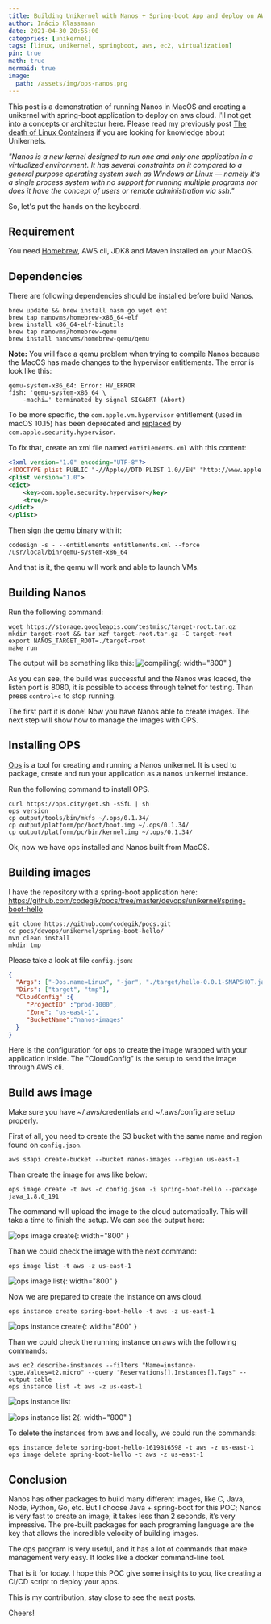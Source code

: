```yaml
---
title: Building Unikernel with Nanos + Spring-boot App and deploy on AWS Cloud
author: Inácio Klassmann
date: 2021-04-30 20:55:00
categories: [unikernel]
tags: [linux, unikernel, springboot, aws, ec2, virtualization]
pin: true
math: true
mermaid: true
image:
  path: /assets/img/ops-nanos.png
---
```



This post is a demonstration of running Nanos in MacOS and creating a unikernel with spring-boot application to deploy on aws cloud. I'll not get into a concepts or architectur here. Please read my previously post [The death of Linux Containers] if you are looking for knowledge about Unikernels.

*"Nanos is a new kernel designed to run one and only one application in a virtualized environment. It has several constraints on it compared to a general purpose operating system such as Windows or Linux — namely it’s a single process system with no support for running multiple programs nor does it have the concept of users or remote administration via ssh."*

So, let's put the hands on the keyboard.

## Requirement

You need [Homebrew], AWS cli, JDK8 and Maven installed on your MacOS.

## Dependencies

There are following dependencies should be installed before build Nanos.

```console
brew update && brew install nasm go wget ent
brew tap nanovms/homebrew-x86_64-elf
brew install x86_64-elf-binutils
brew tap nanovms/homebrew-qemu
brew install nanovms/homebrew-qemu/qemu
```

**Note:** You will face a qemu problem when trying to compile Nanos because the MacOS has made changes to the hypervisor entitlements. The error is look like this:

```console
qemu-system-x86_64: Error: HV_ERROR
fish: 'qemu-system-x86_64 \
    -machi…' terminated by signal SIGABRT (Abort)
```
To be more specific, the `com.apple.vm.hypervisor` entitlement (used in macOS 10.15) has been deprecated and [replaced] by `com.apple.security.hypervisor`.

To fix that, create an xml file named `entitlements.xml` with this content:

```xml
<?xml version="1.0" encoding="UTF-8"?>
<!DOCTYPE plist PUBLIC "-//Apple//DTD PLIST 1.0//EN" "http://www.apple.com/DTDs/PropertyList-1.0.dtd">
<plist version="1.0">
<dict>
    <key>com.apple.security.hypervisor</key>
    <true/>
</dict>
</plist>
```

Then sign the qemu binary with it:
```console
codesign -s - --entitlements entitlements.xml --force /usr/local/bin/qemu-system-x86_64
```

And that is it, the qemu will work and able to launch VMs.

## Building Nanos

Run the following command:

```console
wget https://storage.googleapis.com/testmisc/target-root.tar.gz
mkdir target-root && tar xzf target-root.tar.gz -C target-root
export NANOS_TARGET_ROOT=./target-root
make run
```

The output will be something like this:
![compiling](/assets/img/qmu-compile.png){: width="800" }


As you can see, the build was successful and the Nanos was loaded, the listen port is 8080, it is possible to access through telnet for testing. Than press `control+c` to stop running.

The first part it is done! Now you have Nanos able to create images. The next step will show how to manage the images with OPS.

## Installing OPS

[Ops] is a tool for creating and running a Nanos unikernel. It is used to package, create and run your application as a nanos unikernel instance.

Run the following command to install OPS.

```console
curl https://ops.city/get.sh -sSfL | sh
ops version
cp output/tools/bin/mkfs ~/.ops/0.1.34/
cp output/platform/pc/boot/boot.img ~/.ops/0.1.34/
cp output/platform/pc/bin/kernel.img ~/.ops/0.1.34/
```

Ok, now we have ops installed and Nanos built from MacOS.

## Building images

I have the repository with a spring-boot application here: https://github.com/codegik/pocs/tree/master/devops/unikernel/spring-boot-hello

```console
git clone https://github.com/codegik/pocs.git
cd pocs/devops/unikernel/spring-boot-hello/
mvn clean install
mkdir tmp
```

Please take a look at file `config.json`:

```json
{
  "Args": ["-Dos.name=Linux", "-jar", "./target/hello-0.0.1-SNAPSHOT.jar"],
  "Dirs": ["target", "tmp"],
  "CloudConfig" :{
     "ProjectID" :"prod-1000",
     "Zone": "us-east-1",
     "BucketName":"nanos-images"
  }
}
```

Here is the configuration for ops to create the image wrapped with your application inside. The "CloudConfig" is the setup to send the image through AWS cli.

## Build aws image

Make sure you have ~/.aws/credentials and ~/.aws/config are setup properly.

First of all, you need to create the S3 bucket with the same name and region found on `config.json`.

```console
aws s3api create-bucket --bucket nanos-images --region us-east-1
```

Than create the image for aws like below:

```console
ops image create -t aws -c config.json -i spring-boot-hello --package java_1.8.0_191
```

The command will upload the image to the cloud automatically. This will take a time to finish the setup. We can see the output here:

![ops image create](/assets/img/ops-image-create.png){: width="800" }

Than we could check the image with the next command:

```console
ops image list -t aws -z us-east-1
```


![ops image list](/assets/img/ops-image-list.png){: width="800" }

Now we are prepared to create the instance on aws cloud.

```console
ops instance create spring-boot-hello -t aws -z us-east-1
```

![ops instance create](/assets/img/ops-instance-create.png){: width="800" }

Than we could check the running instance on aws with the following commands:

```console
aws ec2 describe-instances --filters "Name=instance-type,Values=t2.micro" --query "Reservations[].Instances[].Tags" --output table
ops instance list -t aws -z us-east-1
```

![ops instance list](/assets/img/ops-instance-list.png)

![ops instance list 2](/assets/img/ops-instance-list2.png){: width="800" }

To delete the instances from aws and locally, we could run the commands:

```console
ops instance delete spring-boot-hello-1619816598 -t aws -z us-east-1
ops image delete spring-boot-hello -t aws -z us-east-1
```

## Conclusion

Nanos has other packages to build many different images, like C, Java, Node, Python, Go, etc. But I choose Java + spring-boot for this POC; Nanos is very fast to create an image; it takes less than 2 seconds, it’s very impressive. The pre-built packages for each programing language are the key that allows the incredible velocity of building images.

The ops program is very useful, and it has a lot of commands that make management very easy. It looks like a docker command-line tool.

That is it for today. I hope this POC give some insights to you, like creating a CI/CD script to deploy your apps.

This is my contribution, stay close to see the next posts.

Cheers!










[The death of Linux Containers]: /posts/The-death-of-Linux-Containers
[Homebrew]: https://brew.sh/
[replaced]: https://developer.apple.com/documentation/bundleresources/entitlements/com_apple_security_hypervisor
[Ops]: https://github.com/nanovms/ops
